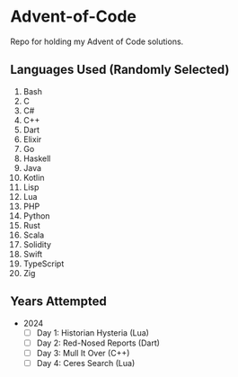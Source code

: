 # Advent-of-Code

Repo for holding my Advent of Code solutions.

## Languages Used (Randomly Selected)

1. Bash
2. C
3. C#
4. C++
5. Dart
6. Elixir
7. Go
8. Haskell
9. Java
10. Kotlin
11. Lisp
12. Lua
13. PHP
14. Python
15. Rust
16. Scala
17. Solidity
18. Swift
19. TypeScript
20. Zig

## Years Attempted

- 2024
  - [ ] Day 1: Historian Hysteria (Lua)
  - [ ] Day 2: Red-Nosed Reports (Dart)
  - [ ] Day 3: Mull It Over (C++)
  - [ ] Day 4: Ceres Search (Lua)
